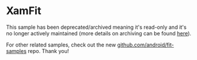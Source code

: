 XamFit
======

This sample has been deprecated/archived meaning it's read-only and it's no longer actively maintained (more details on archiving can be found [here][1]).

For other related samples, check out the new [github.com/android/fit-samples][2] repo. Thank you!

[1]: https://help.github.com/en/articles/about-archiving-repositories
[2]: https://github.com/android/fit-samples
